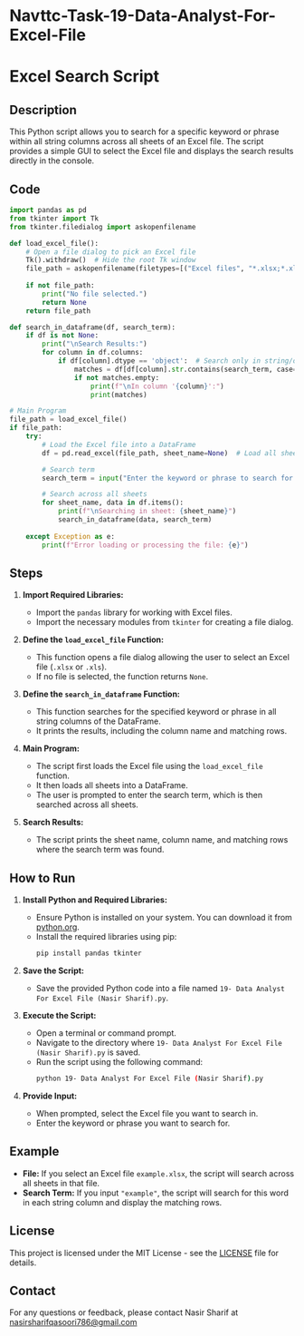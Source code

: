 # Navttc-Task-19-Data-Analyst-For-Excel-File

# Excel Search Script

## Description

This Python script allows you to search for a specific keyword or phrase within all string columns across all sheets of an Excel file. The script provides a simple GUI to select the Excel file and displays the search results directly in the console.

## Code

```python
import pandas as pd
from tkinter import Tk
from tkinter.filedialog import askopenfilename

def load_excel_file():
    # Open a file dialog to pick an Excel file
    Tk().withdraw()  # Hide the root Tk window
    file_path = askopenfilename(filetypes=[("Excel files", "*.xlsx;*.xls")])
    
    if not file_path:
        print("No file selected.")
        return None
    return file_path

def search_in_dataframe(df, search_term):
    if df is not None:
        print("\nSearch Results:")
        for column in df.columns:
            if df[column].dtype == 'object':  # Search only in string/object columns
                matches = df[df[column].str.contains(search_term, case=False, na=False)]
                if not matches.empty:
                    print(f"\nIn column '{column}':")
                    print(matches)

# Main Program
file_path = load_excel_file()
if file_path:
    try:
        # Load the Excel file into a DataFrame
        df = pd.read_excel(file_path, sheet_name=None)  # Load all sheets

        # Search term
        search_term = input("Enter the keyword or phrase to search for: ")

        # Search across all sheets
        for sheet_name, data in df.items():
            print(f"\nSearching in sheet: {sheet_name}")
            search_in_dataframe(data, search_term)
    
    except Exception as e:
        print(f"Error loading or processing the file: {e}")
```

## Steps

1. **Import Required Libraries:**
   - Import the `pandas` library for working with Excel files.
   - Import the necessary modules from `tkinter` for creating a file dialog.

2. **Define the `load_excel_file` Function:**
   - This function opens a file dialog allowing the user to select an Excel file (`.xlsx` or `.xls`).
   - If no file is selected, the function returns `None`.

3. **Define the `search_in_dataframe` Function:**
   - This function searches for the specified keyword or phrase in all string columns of the DataFrame.
   - It prints the results, including the column name and matching rows.

4. **Main Program:**
   - The script first loads the Excel file using the `load_excel_file` function.
   - It then loads all sheets into a DataFrame.
   - The user is prompted to enter the search term, which is then searched across all sheets.

5. **Search Results:**
   - The script prints the sheet name, column name, and matching rows where the search term was found.

## How to Run

1. **Install Python and Required Libraries:**
   - Ensure Python is installed on your system. You can download it from [python.org](https://www.python.org/downloads/).
   - Install the required libraries using pip:
     ```bash
     pip install pandas tkinter
     ```

2. **Save the Script:**
   - Save the provided Python code into a file named `19- Data Analyst For Excel File (Nasir Sharif).py`.

3. **Execute the Script:**
   - Open a terminal or command prompt.
   - Navigate to the directory where `19- Data Analyst For Excel File (Nasir Sharif).py` is saved.
   - Run the script using the following command:
     ```bash
     python 19- Data Analyst For Excel File (Nasir Sharif).py
     ```

4. **Provide Input:**
   - When prompted, select the Excel file you want to search in.
   - Enter the keyword or phrase you want to search for.

## Example

- **File:** If you select an Excel file `example.xlsx`, the script will search across all sheets in that file.
- **Search Term:** If you input `"example"`, the script will search for this word in each string column and display the matching rows.

## License

This project is licensed under the MIT License - see the [LICENSE](LICENSE) file for details.

## Contact

For any questions or feedback, please contact Nasir Sharif at nasirsharifqasoori786@gmail.com
